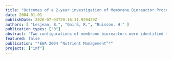 ```yaml
---
title: "Outcomes of a 2-year investigation of Membrane Bioreactor Process configurations for biological advanced nutrients removal from municipal wastewater"
date: 2004-01-01
publishDate: 2020-07-03T20:16:31.929429Z
authors: [ "Lesjean, B.", "Gnirß, R.", "Buisson, H." ]
publication_types: ["0"]
abstract: "Two configurations of membrane bioreactors were identified to achieve enhanced biological phosphorus and nitrogen removal, and assessed over more than two years with two parallel pilot plants of 2 m3 each. Both configurations included an anaerobic zone ahead of the biological reactor, and differed by the position of the anoxic zone: standard pre-denitrification, or postdenitrification without dosing of carbon source. Both configurations achieved improved phosphorus removal. The goal of 50µgP/L in the effluent could be consistently achieved with two types of municipal wastewater, the second site requiring in addition a low dose of ferric salt ferric salt < 3mgFe/L. The full potential of biological phosphorus removal could be demonstrated during phosphate spiking trials, where up to 1mg of phosphorus was biologically eliminated for 10mg BOD5 in the influent. The post-denitrification configuration enabled a very good elimination of nitrogen. Daily nitrate concentration as low as 1 mgN/L could be monitored in the effluent in some periods. The denitrification rates, greater than those expected for endogenous denitrification, could be accounted for by the use of the glycogene pool, internally stored by the denitrifying microorganisms in the anaerobic zone."
featured: false
publication: "*EWA 2004 “Nutrient Management”*"
projects: ["imf"]
---
```


